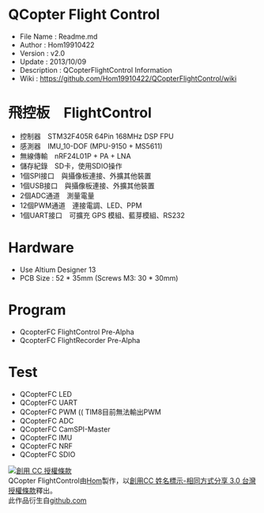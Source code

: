 ﻿QCopter Flight Control
========
* File Name   : Readme.md
* Author      : Hom19910422
* Version     : v2.0
* Update      : 2013/10/09
* Description : QCopterFlightControl Information
* Wiki        : https://github.com/Hom19910422/QCopterFlightControl/wiki

飛控板　FlightControl
========
* 控制器　STM32F405R 64Pin 168MHz DSP FPU
* 感測器　IMU_10-DOF (MPU-9150 + MS5611)
* 無線傳輸　nRF24L01P + PA + LNA
* 儲存紀錄　SD卡，使用SDIO操作
* 1個SPI接口　與攝像板連接、外擴其他裝置
* 1個USB接口　與攝像板連接、外擴其他裝置
* 2個ADC通道　測量電量
* 12個PWM通道　連接電調、LED、PPM
* 1個UART接口　可擴充 GPS 模組、藍芽模組、RS232

Hardware
========
* Use Altium Designer 13
* PCB Size : 52 * 35mm (Screws M3: 30 * 30mm)

Program
========
* QcopterFC FlightControl Pre-Alpha
* QcopterFC FlightRecorder Pre-Alpha

Test
========
* QCopterFC LED
* QCopterFC UART
* QCopterFC PWM (( TIM8目前無法輸出PWM
* QCopterFC ADC
* QCopterFC CamSPI-Master
* QCopterFC IMU
* QCopterFC NRF
* QCopterFC SDIO  
  
  
<a rel="license" href="http://creativecommons.org/licenses/by-sa/3.0/tw/deed.zh_TW"><img alt="創用 CC 授權條款" style="border-width:0" src="http://i.creativecommons.org/l/by-sa/3.0/tw/88x31.png" /></a><br /><span xmlns:dct="http://purl.org/dc/terms/" property="dct:title">QCopter FlightControl</span>由<a xmlns:cc="http://creativecommons.org/ns#" href="https://plus.google.com/u/0/112822505513154783828/posts" property="cc:attributionName" rel="cc:attributionURL">Hom</a>製作，以<a rel="license" href="http://creativecommons.org/licenses/by-sa/3.0/tw/deed.zh_TW">創用CC 姓名標示-相同方式分享 3.0 台灣 授權條款</a>釋出。<br />此作品衍生自<a xmlns:dct="http://purl.org/dc/terms/" href="https://github.com/Hom19910422" rel="dct:source">github.com</a>